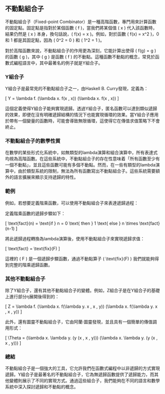 ## 不動點組合子

不動點組合子（Fixed-point Combinator）是一種高階函數，專門用來計算函數的固定點。固定點是指對於某個函數 \( f \)，當我們將某個值 \( x \) 代入該函數時，結果仍然是 \( x \) 本身，換句話說，\( f(x) = x \)。例如，對於函數 \( f(x) = x^2 \)，0 和 1 都是其固定點，因為 \( 0^2 = 0 \) 和 \( 1^2 = 1 \)。

對於高階函數來說，不動點組合子的作用更為深刻，它能計算出使得 \( f(g) = g \) 的函數 \( g \)，其中 \( g \) 是函數 \( f \) 的不動點。這種函數不動點的概念，常見於函數式編程語言中，其中最著名的例子就是Y組合子。

### Y組合子

Y組合子是最常見的不動點組合子之一，由Haskell B. Curry發現，定義為：

\[
Y = \lambda f. (\lambda x. f(x \, x)) (\lambda x. f(x \, x))
\]

這個定義使得Y組合子能夠實現遞歸。透過Y組合子，匿名函數可以達到類似遞歸的效果，即便在沒有明確遞歸結構的情況下也能實現循環的效果。當Y組合子應用於帶有一個變量的函數時，可能會導致無限循環，這使得它在傳值求值策略下不會終止。

### 不動點組合子的數學性質

在數學的某些形式化系統中，如無類型的lambda演算和組合演算中，所有表達式均視為高階函數。在這些系統中，不動點組合子的存在性意味着「所有函數至少有一個不動點」，並且這些函數可能有多個不動點。然而，在一些有類型的lambda演算中，由於類型系統的限制，無法為所有函數寫出不動點組合子。這些系統需要額外的語言擴展來顯示支持遞歸的特性。

### 範例

例如，若想要定義階乘函數，可以使用不動點組合子來表達遞歸過程：

定義階乘函數的遞歸步驟如下：

\[
\text{fact}(n) = \text{if } n = 0 \text{ then } 1 \text{ else } n \times \text{fact}(n-1)
\]

將此遞歸過程轉換為lambda演算後，使用不動點組合子來實現遞歸求值：

\[
\text{fact} = \text{fix}(F)
\]

這裡的 \( F \) 是一個遞歸步驟函數，通過不動點算子 \( \text{fix}(F) \) 我們就能夠得到完整的階乘遞歸函數。

### 其他不動點組合子

除了Y組合子，還有其他不動點組合子的變體。例如，Z組合子是在Y組合子的基礎上進行部分η展開後得到的：

\[
Z = \lambda f. (\lambda x. f(\lambda y. x \, x \, y)) (\lambda x. f(\lambda y. x \, x \, y))
\]

此外，還有圖靈不動點組合子，它由阿蘭·圖靈發現，並且具有一個簡單的傳值調用形式：

\[
\Theta = (\lambda x. \lambda y. (y (x \, x \, y))) (\lambda x. \lambda y. (y (x \, x \, y)))
\]

### 總結

不動點組合子是一個強大的工具，它允許我們在函數式編程中以非遞歸的方式實現遞歸。Y組合子是最著名的不動點組合子，它為無遞歸函數提供了遞歸能力，而其他變體則展示了不同的實現方式。通過這些組合子，我們能夠在不同的語言和數學系統中深入探討遞歸和不動點的概念。